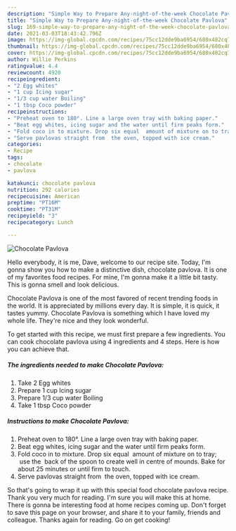 ```yaml
---
description: "Simple Way to Prepare Any-night-of-the-week Chocolate Pavlova"
title: "Simple Way to Prepare Any-night-of-the-week Chocolate Pavlova"
slug: 169-simple-way-to-prepare-any-night-of-the-week-chocolate-pavlova
date: 2021-03-03T18:43:42.796Z
image: https://img-global.cpcdn.com/recipes/75cc12dde9ba6954/680x482cq70/chocolate-pavlova-recipe-main-photo.jpg
thumbnail: https://img-global.cpcdn.com/recipes/75cc12dde9ba6954/680x482cq70/chocolate-pavlova-recipe-main-photo.jpg
cover: https://img-global.cpcdn.com/recipes/75cc12dde9ba6954/680x482cq70/chocolate-pavlova-recipe-main-photo.jpg
author: Willie Perkins
ratingvalue: 4.4
reviewcount: 4920
recipeingredient:
- "2 Egg whites"
- "1 cup Icing sugar"
- "1/3 cup water Boiling"
- "1 tbsp Coco powder"
recipeinstructions:
- "Preheat oven to 180°. Line a large oven tray with baking paper."
- "Beat egg whites, icing sugar and the water until firm peaks form."
- "Fold coco in to mixture. Drop six equal  amount of mixture on to tray;  use the  back of the spoon to create well in centre of mounds. Bake for about 25 minutes or until firm to touch."
- "Serve pavlovas straight from  the oven, topped with ice cream."
categories:
- Recipe
tags:
- chocolate
- pavlova

katakunci: chocolate pavlova 
nutrition: 292 calories
recipecuisine: American
preptime: "PT16M"
cooktime: "PT31M"
recipeyield: "3"
recipecategory: Lunch

---
```



![Chocolate Pavlova](https://img-global.cpcdn.com/recipes/75cc12dde9ba6954/680x482cq70/chocolate-pavlova-recipe-main-photo.jpg)

Hello everybody, it is me, Dave, welcome to our recipe site. Today, I'm gonna show you how to make a distinctive dish, chocolate pavlova. It is one of my favorites food recipes. For mine, I'm gonna make it a little bit tasty. This is gonna smell and look delicious.

Chocolate Pavlova is one of the most favored of recent trending foods in the world. It is appreciated by millions every day. It is simple, it is quick, it tastes yummy. Chocolate Pavlova is something which I have loved my whole life. They're nice and they look wonderful.




To get started with this recipe, we must first prepare a few ingredients. You can cook chocolate pavlova using 4 ingredients and 4 steps. Here is how you can achieve that.

<!--inarticleads1-->

##### The ingredients needed to make Chocolate Pavlova:

1. Take 2 Egg whites
1. Prepare 1 cup Icing sugar
1. Prepare 1/3 cup water Boiling
1. Take 1 tbsp Coco powder




<!--inarticleads2-->

##### Instructions to make Chocolate Pavlova:

1. Preheat oven to 180°. Line a large oven tray with baking paper.
1. Beat egg whites, icing sugar and the water until firm peaks form.
1. Fold coco in to mixture. Drop six equal  amount of mixture on to tray;  use the  back of the spoon to create well in centre of mounds. Bake for about 25 minutes or until firm to touch.
1. Serve pavlovas straight from  the oven, topped with ice cream.




So that's going to wrap it up with this special food chocolate pavlova recipe. Thank you very much for reading. I'm sure you will make this at home. There is gonna be interesting food at home recipes coming up. Don't forget to save this page on your browser, and share it to your family, friends and colleague. Thanks again for reading. Go on get cooking!
